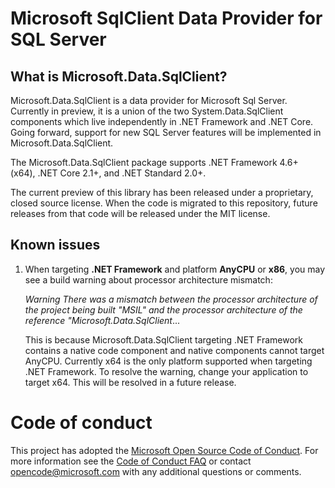 # Microsoft SqlClient Data Provider for SQL Server

## What is Microsoft.Data.SqlClient?

Microsoft.Data.SqlClient is a data provider for Microsoft Sql Server. Currently in preview, it is a union of the two System.Data.SqlClient components which live independently in .NET Framework and .NET Core. Going forward, support for new SQL Server features will be implemented in Microsoft.Data.SqlClient.

The Microsoft.Data.SqlClient package supports .NET Framework 4.6+ (x64), .NET Core 2.1+, and .NET Standard 2.0+.

The current preview of this library has been released under a proprietary, closed source license. When the code is migrated to this repository, future releases from that code will be released under the MIT license.

## Known issues

1. When targeting **.NET Framework** and platform **AnyCPU** or **x86**, you may see a build warning about processor architecture mismatch:

   *Warning	There was a mismatch between the processor architecture of the project being built "MSIL" and the processor architecture of the reference "Microsoft.Data.SqlClient*...

   This is because Microsoft.Data.SqlClient targeting .NET Framework contains a native code component and native components cannot target AnyCPU. Currently x64 is the only platform supported when targeting .NET Framework. To resolve the warning, change your application to target x64. This will be resolved in a future release.

# Code of conduct

This project has adopted the [Microsoft Open Source Code of Conduct](https://opensource.microsoft.com/codeofconduct/). For more information see the [Code of Conduct FAQ](https://opensource.microsoft.com/codeofconduct/faq/) or contact [opencode@microsoft.com](mailto:opencode@microsoft.com) with any additional questions or comments.
